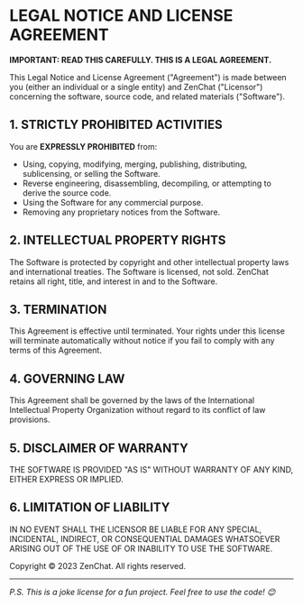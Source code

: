 # LEGAL NOTICE AND LICENSE AGREEMENT

**IMPORTANT: READ THIS CAREFULLY. THIS IS A LEGAL AGREEMENT.**

This Legal Notice and License Agreement ("Agreement") is made between you (either an individual or a single entity) and ZenChat ("Licensor") concerning the software, source code, and related materials ("Software").

## 1. STRICTLY PROHIBITED ACTIVITIES

You are **EXPRESSLY PROHIBITED** from:

- Using, copying, modifying, merging, publishing, distributing, sublicensing, or selling the Software.
- Reverse engineering, disassembling, decompiling, or attempting to derive the source code.
- Using the Software for any commercial purpose.
- Removing any proprietary notices from the Software.

## 2. INTELLECTUAL PROPERTY RIGHTS

The Software is protected by copyright and other intellectual property laws and international treaties. The Software is licensed, not sold. ZenChat retains all right, title, and interest in and to the Software.

## 3. TERMINATION

This Agreement is effective until terminated. Your rights under this license will terminate automatically without notice if you fail to comply with any terms of this Agreement.

## 4. GOVERNING LAW

This Agreement shall be governed by the laws of the International Intellectual Property Organization without regard to its conflict of law provisions.

## 5. DISCLAIMER OF WARRANTY

THE SOFTWARE IS PROVIDED "AS IS" WITHOUT WARRANTY OF ANY KIND, EITHER EXPRESS OR IMPLIED.

## 6. LIMITATION OF LIABILITY

IN NO EVENT SHALL THE LICENSOR BE LIABLE FOR ANY SPECIAL, INCIDENTAL, INDIRECT, OR CONSEQUENTIAL DAMAGES WHATSOEVER ARISING OUT OF THE USE OF OR INABILITY TO USE THE SOFTWARE.

Copyright © 2023 ZenChat. All rights reserved.

---

*P.S. This is a joke license for a fun project. Feel free to use the code! 😊*
